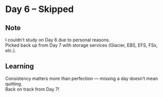 # Day 6 – Skipped  

## Note  
I couldn’t study on Day 6 due to personal reasons.  
Picked back up from Day 7 with storage services (Glacier, EBS, EFS, FSx, etc.).  

## Learning  
Consistency matters more than perfection — missing a day doesn’t mean quitting.  
Back on track from Day 7!  
